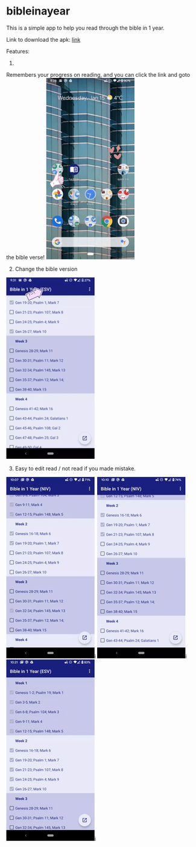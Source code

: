 # bibleinayear

This is a simple app to help you read through the bible in 1 year.

Link to download the apk:
[link](https://www.google.com)

Features:

1) 
Remembers your progress on reading, and you can click the link and goto the bible verse!
![Link](link_click.gif)

2) Change the bible version

![Version](change_version.gif)

3) Easy to edit read / not read if you made mistake.

![Edit](edit.gif)i
![Edit](until.gif)i
![Edit](clear.gif)i

